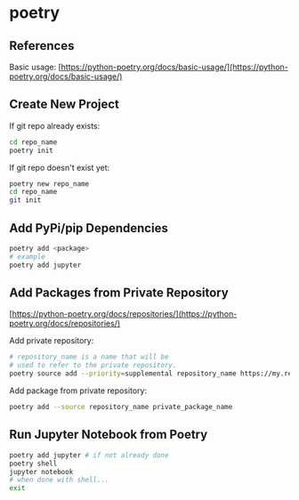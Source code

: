 # poetry

## References

Basic usage: [https://python-poetry.org/docs/basic-usage/](https://python-poetry.org/docs/basic-usage/)

## Create New Project

If git repo already exists:

```bash
cd repo_name
poetry init
```

If git repo doesn't exist yet:

```bash
poetry new repo_name
cd repo_name
git init
```

## Add PyPi/pip Dependencies

```bash
poetry add <package>
# example
poetry add jupyter
```

## Add Packages from Private Repository

[https://python-poetry.org/docs/repositories/](https://python-poetry.org/docs/repositories/)

Add private repository:

```bash
# repository_name is a name that will be
# used to refer to the private repository.
poetry source add --priority=supplemental repository_name https://my.repo.com/repo
```

Add package from private repository:

```bash
poetry add --source repository_name private_package_name
```

## Run Jupyter Notebook from Poetry

```bash
poetry add jupyter # if not already done
poetry shell
jupyter notebook
# when done with shell...
exit
```
